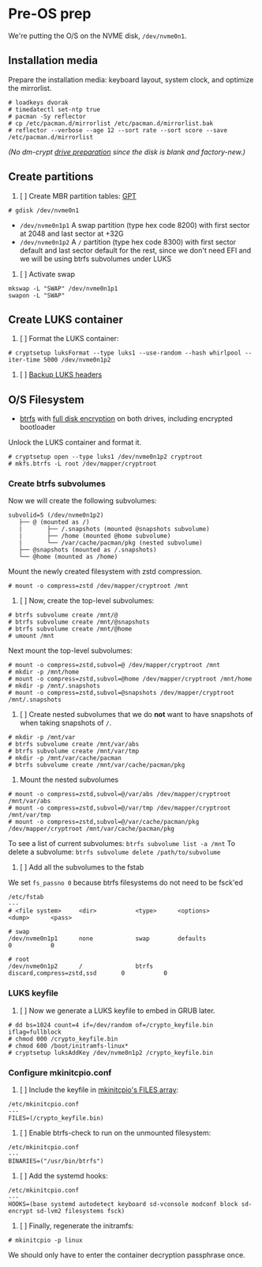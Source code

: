 # Pre-OS prep

We're putting the O/S on the NVME disk, `/dev/nvme0n1`.

## Installation media

Prepare the installation media: keyboard layout, system clock, and optimize the mirrorlist.

```
# loadkeys dvorak
# timedatectl set-ntp true
# pacman -Sy reflector
# cp /etc/pacman.d/mirrorlist /etc/pacman.d/mirrorlist.bak
# reflector --verbose --age 12 --sort rate --sort score --save /etc/pacman.d/mirrorlist
```

_(No dm-crypt [drive preparation](https://wiki.archlinux.org/index.php/Dm-crypt/Drive_preparation) since the disk is blank and factory-new.)_

## Create partitions

1. [ ] Create MBR partition tables: [GPT](https://wiki.archlinux.org/index.php/GPT)

```
# gdisk /dev/nvme0n1
```

  - `/dev/nvme0n1p1` A swap partition (type hex code 8200) with first sector at 2048 and last sector at +32G
  - `/dev/nvme0n1p2` A `/` partition (type hex code 8300) with first sector default and last sector default for the rest, since we don't need EFI and we will be using btrfs subvolumes under LUKS

1. [ ] Activate swap

```
mkswap -L "SWAP" /dev/nvme0n1p1
swapon -L "SWAP"
```

## Create LUKS container

1. [ ] Format the LUKS container:

```
# cryptsetup luksFormat --type luks1 --use-random --hash whirlpool --iter-time 5000 /dev/nvme0n1p2
```

1. [ ] [Backup LUKS headers](https://wiki.archlinux.org/index.php/Dm-crypt/Device_encryption#Backup_and_restore)

## O/S Filesystem

- [btrfs](https://wiki.archlinux.org/index.php/Btrfs) with [full disk encryption](https://wiki.archlinux.org/index.php/Dm-crypt/Encrypting_an_entire_system#Btrfs_subvolumes_with_swap) on both drives, including encrypted bootloader

Unlock the LUKS container and format it.

```
# cryptsetup open --type luks1 /dev/nvme0n1p2 cryptroot
# mkfs.btrfs -L root /dev/mapper/cryptroot
```

### Create btrfs subvolumes

Now we will create the following subvolumes:

```
subvolid=5 (/dev/nvme0n1p2)
   ├── @ (mounted as /)
   |       ├── /.snapshots (mounted @snapshots subvolume)
   |       ├── /home (mounted @home subvolume)
   |       └── /var/cache/pacman/pkg (nested subvolume)
   ├── @snapshots (mounted as /.snapshots)
   └── @home (mounted as /home)
```

Mount the newly created filesystem with zstd compression.

```
# mount -o compress=zstd /dev/mapper/cryptroot /mnt
```

1. [ ] Now, create the top-level subvolumes:

```
# btrfs subvolume create /mnt/@
# btrfs subvolume create /mnt/@snapshots
# btrfs subvolume create /mnt/@home
# umount /mnt
```

Next mount the top-level subvolumes:

```
# mount -o compress=zstd,subvol=@ /dev/mapper/cryptroot /mnt
# mkdir -p /mnt/home
# mount -o compress=zstd,subvol=@home /dev/mapper/cryptroot /mnt/home
# mkdir -p /mnt/.snapshots
# mount -o compress=zstd,subvol=@snapshots /dev/mapper/cryptroot /mnt/.snapshots
```

1. [ ] Create nested subvolumes that we do **not** want to have snapshots of when taking snapshots of `/`.

```
# mkdir -p /mnt/var
# btrfs subvolume create /mnt/var/abs
# btrfs subvolume create /mnt/var/tmp
# mkdir -p /mnt/var/cache/pacman
# btrfs subvolume create /mnt/var/cache/pacman/pkg
```

1. Mount the nested subvolumes

```
# mount -o compress=zstd,subvol=@/var/abs /dev/mapper/cryptroot /mnt/var/abs
# mount -o compress=zstd,subvol=@/var/tmp /dev/mapper/cryptroot /mnt/var/tmp
# mount -o compress=zstd,subvol=@/var/cache/pacman/pkg /dev/mapper/cryptroot /mnt/var/cache/pacman/pkg
```

To see a list of current subvolumes: `btrfs subvolume list -a /mnt`
To delete a subvolume: `btrfs subvolume delete /path/to/subvolume`

1. [ ] Add all the subvolumes to the fstab

We set `fs_passno 0` because btrfs filesystems do not need to be fsck'ed

```
/etc/fstab
---
# <file system>     <dir>           <type>      <options>                       <dump>      <pass>

# swap
/dev/nvme0n1p1      none            swap        defaults                        0           0

# root
/dev/nvme0n1p2      /               btrfs       discard,compress=zstd,ssd       0           0
```

### LUKS keyfile

1. [ ] Now we generate a LUKS keyfile to embed in GRUB later.

```
# dd bs=1024 count=4 if=/dev/random of=/crypto_keyfile.bin iflag=fullblock
# chmod 000 /crypto_keyfile.bin
# chmod 600 /boot/initramfs-linux*
# cryptsetup luksAddKey /dev/nvme0n1p2 /crypto_keyfile.bin
```

### Configure mkinitcpio.conf

1. [ ] Include the keyfile in [mkinitcpio's FILES array](https://wiki.archlinux.org/index.php/Mkinitcpio#BINARIES_and_FILES):

```
/etc/mkinitcpio.conf
---
FILES=(/crypto_keyfile.bin)
```

1. [ ] Enable btrfs-check to run on the unmounted filesystem:

```
/etc/mkinitcpio.conf
---
BINARIES=("/usr/bin/btrfs")
```

1. [ ] Add the systemd hooks:

```
/etc/mkinitcpio.conf
---
HOOKS=(base systemd autodetect keyboard sd-vconsole modconf block sd-encrypt sd-lvm2 filesystems fsck)
```

1. [ ] Finally, regenerate the initramfs:

`# mkinitcpio -p linux`

We should only have to enter the container decryption passphrase once.

<!--- vim: nospell -->

